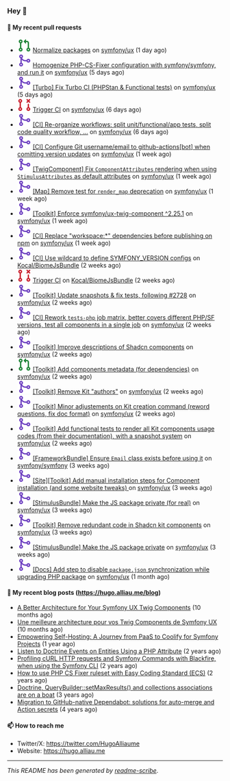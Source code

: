 ### Hey 👋

#### 👷 My recent pull requests

- ![](./assets/pr-open.svg) [Normalize packages](https://github.com/symfony/ux/pull/2777) on [symfony/ux](https://github.com/symfony/ux) (1 day ago)
- ![](./assets/pr-merged.svg) [Homogenize PHP-CS-Fixer configuration with symfony/symfony, and run it](https://github.com/symfony/ux/pull/2768) on [symfony/ux](https://github.com/symfony/ux) (5 days ago)
- ![](./assets/pr-merged.svg) [[Turbo] Fix Turbo CI (PHPStan &amp; Functional tests)](https://github.com/symfony/ux/pull/2766) on [symfony/ux](https://github.com/symfony/ux) (5 days ago)
- ![](./assets/pr-closed.svg) [Trigger CI](https://github.com/symfony/ux/pull/2765) on [symfony/ux](https://github.com/symfony/ux) (6 days ago)
- ![](./assets/pr-merged.svg) [[CI] Re-organize workflows: split unit/functional/app tests, split code quality workflow, ...](https://github.com/symfony/ux/pull/2764) on [symfony/ux](https://github.com/symfony/ux) (6 days ago)
- ![](./assets/pr-merged.svg) [[CI] Configure Git username/email to github-actions[bot] when comitting version updates](https://github.com/symfony/ux/pull/2759) on [symfony/ux](https://github.com/symfony/ux) (1 week ago)
- ![](./assets/pr-merged.svg) [[TwigComponent] Fix `ComponentAttributes` rendering when using `StimulusAttributes` as default attributes](https://github.com/symfony/ux/pull/2757) on [symfony/ux](https://github.com/symfony/ux) (1 week ago)
- ![](./assets/pr-merged.svg) [[Map] Remove test for `render_map` deprecation](https://github.com/symfony/ux/pull/2755) on [symfony/ux](https://github.com/symfony/ux) (1 week ago)
- ![](./assets/pr-merged.svg) [[Toolkit] Enforce symfony/ux-twig-component ^2.25.1](https://github.com/symfony/ux/pull/2753) on [symfony/ux](https://github.com/symfony/ux) (1 week ago)
- ![](./assets/pr-merged.svg) [[CI] Replace &#34;workspace:*&#34; dependencies before publishing on npm](https://github.com/symfony/ux/pull/2739) on [symfony/ux](https://github.com/symfony/ux) (1 week ago)
- ![](./assets/pr-merged.svg) [[CI] Use wildcard to define SYMFONY_VERSION configs](https://github.com/Kocal/BiomeJsBundle/pull/27) on [Kocal/BiomeJsBundle](https://github.com/Kocal/BiomeJsBundle) (2 weeks ago)
- ![](./assets/pr-closed.svg) [Trigger CI](https://github.com/Kocal/BiomeJsBundle/pull/26) on [Kocal/BiomeJsBundle](https://github.com/Kocal/BiomeJsBundle) (2 weeks ago)
- ![](./assets/pr-merged.svg) [[Toolkit] Update snapshots &amp; fix tests, following #2728](https://github.com/symfony/ux/pull/2735) on [symfony/ux](https://github.com/symfony/ux) (2 weeks ago)
- ![](./assets/pr-merged.svg) [[CI] Rework `tests-php` job matrix, better covers different PHP/SF versions, test all components in a single job](https://github.com/symfony/ux/pull/2734) on [symfony/ux](https://github.com/symfony/ux) (2 weeks ago)
- ![](./assets/pr-merged.svg) [[Toolkit] Improve descriptions of Shadcn components](https://github.com/symfony/ux/pull/2728) on [symfony/ux](https://github.com/symfony/ux) (2 weeks ago)
- ![](./assets/pr-open.svg) [[Toolkit] Add components metadata (for dependencies)](https://github.com/symfony/ux/pull/2726) on [symfony/ux](https://github.com/symfony/ux) (2 weeks ago)
- ![](./assets/pr-merged.svg) [[Toolkit] Remove Kit &#34;authors&#34;](https://github.com/symfony/ux/pull/2725) on [symfony/ux](https://github.com/symfony/ux) (2 weeks ago)
- ![](./assets/pr-merged.svg) [[Toolkit] Minor adjustements on Kit creation command (reword questions, fix doc format)](https://github.com/symfony/ux/pull/2724) on [symfony/ux](https://github.com/symfony/ux) (2 weeks ago)
- ![](./assets/pr-merged.svg) [[Toolkit] Add functional tests to render all Kit components usage codes (from their documentation), with a snapshot system](https://github.com/symfony/ux/pull/2720) on [symfony/ux](https://github.com/symfony/ux) (2 weeks ago)
- ![](./assets/pr-merged.svg) [[FrameworkBundle] Ensure `Email` class exists before using it](https://github.com/symfony/symfony/pull/60373) on [symfony/symfony](https://github.com/symfony/symfony) (3 weeks ago)
- ![](./assets/pr-merged.svg) [[Site][Toolkit] Add manual installation steps for Component installation (and some website tweaks) ](https://github.com/symfony/ux/pull/2716) on [symfony/ux](https://github.com/symfony/ux) (3 weeks ago)
- ![](./assets/pr-merged.svg) [[StimulusBundle] Make the JS package private (for real)](https://github.com/symfony/ux/pull/2715) on [symfony/ux](https://github.com/symfony/ux) (3 weeks ago)
- ![](./assets/pr-merged.svg) [[Toolkit] Remove redundant code in Shadcn kit components](https://github.com/symfony/ux/pull/2711) on [symfony/ux](https://github.com/symfony/ux) (3 weeks ago)
- ![](./assets/pr-merged.svg) [[StimulusBundle] Make the JS package private](https://github.com/symfony/ux/pull/2709) on [symfony/ux](https://github.com/symfony/ux) (3 weeks ago)
- ![](./assets/pr-merged.svg) [[Docs] Add step to disable `package.json` synchronization while upgrading PHP package](https://github.com/symfony/ux/pull/2698) on [symfony/ux](https://github.com/symfony/ux) (1 month ago)

#### 📜 My recent blog posts (https://hugo.alliau.me/blog)

- [A Better Architecture for Your Symfony UX Twig Components](https://hugo.alliau.me/blog/posts/a-better-architecture-for-your-symfony-ux-twig-components) (10 months ago)
- [Une meilleure architecture pour vos Twig Components de Symfony UX](https://hugo.alliau.me/blog/posts/une-meilleure-architecture-pour-vous-twig-components-de-symfony-ux) (10 months ago)
- [Empowering Self-Hosting: A Journey from PaaS to Coolify for Symfony Projects](https://hugo.alliau.me/blog/posts/empowering-self-hosting-a-journey-from-paas-to-coolify-for-symfony-projects) (1 year ago)
- [Listen to Doctrine Events on Entities Using a PHP Attribute](https://hugo.alliau.me/blog/posts/2023-11-12-listen-to-doctrine-events-on-entities-using-a-php-attribute) (2 years ago)
- [Profiling cURL HTTP requests and Symfony Commands with Blackfire, when using the Symfony CLI](https://hugo.alliau.me/blog/posts/2023-10-21-profiling-curl-http-requests-and-symfony-commands-with-blackfire-when-using-the-symfony-cli) (2 years ago)
- [How to use PHP CS Fixer ruleset with Easy Coding Standard (ECS)](https://hugo.alliau.me/blog/posts/2023-07-19-how-to-use-php-cs-fixer-ruleset-with-easy-coding-standard) (2 years ago)
- [Doctrine, QueryBuilder::setMaxResults() and collections associations are on a boat](https://hugo.alliau.me/blog/posts/2022-01-07-doctrine-querybuilder-setmaxresults-and-collections-associations-are-on-a-boat) (3 years ago)
- [Migration to GitHub-native Dependabot: solutions for auto-merge and Action secrets](https://hugo.alliau.me/blog/posts/2021-05-04-migration-to-github-native-dependabot-solutions-for-auto-merge-and-action-secrets) (4 years ago)

#### 📫 How to reach me

- Twitter/X: https://twitter.com/HugoAlliaume
- Website: https://hugo.alliau.me

---

_This README has been generated by [readme-scribe](https://github.com/muesli/readme-scribe/)_.


